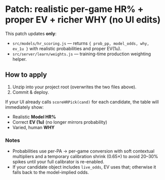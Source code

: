 # Patch: realistic per-game HR% + proper EV + richer WHY (no UI edits)

This patch updates **only**:
- `src/models/hr_scoring.js` — returns `{ prob_pp, model_odds, why, ev_1u }` with realistic probabilities and proper EV(1u).
- `src/server/learn/weights.js` — training-time production weighting helper.

## How to apply
1) Unzip into your project root (overwrites the two files above).
2) Commit & deploy.

If your UI already calls `scoreHRPick(cand)` for each candidate, the table will immediately show:
- Realistic **Model HR%**
- Correct **EV (1u)** (no longer mirrors probability)
- Varied, human **WHY**

### Notes
- Probabilities use per-PA → per-game conversion with soft contextual multipliers and a temporary calibration shrink (0.65×) to avoid 20–30% spikes until your full calibrator is re-enabled.
- If your candidate object includes `live_odds`, EV uses that; otherwise it falls back to the model-implied odds.
